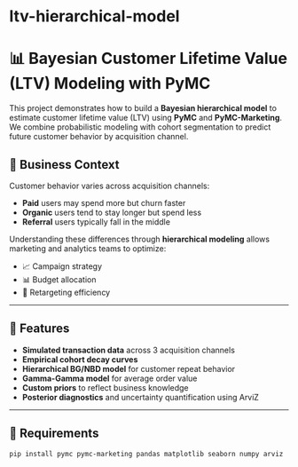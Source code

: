 # ltv-hierarchical-model

# 📊 Bayesian Customer Lifetime Value (LTV) Modeling with PyMC

This project demonstrates how to build a **Bayesian hierarchical model** to estimate customer lifetime value (LTV) using **PyMC** and **PyMC-Marketing**. We combine probabilistic modeling with cohort segmentation to predict future customer behavior by acquisition channel.

## 💼 Business Context

Customer behavior varies across acquisition channels:

- **Paid** users may spend more but churn faster  
- **Organic** users tend to stay longer but spend less  
- **Referral** users typically fall in the middle  

Understanding these differences through **hierarchical modeling** allows marketing and analytics teams to optimize:

- 📈 Campaign strategy
- 📊 Budget allocation
- 🎯 Retargeting efficiency

---

## 📘 Features

- **Simulated transaction data** across 3 acquisition channels
- **Empirical cohort decay curves**
- **Hierarchical BG/NBD model** for customer repeat behavior
- **Gamma-Gamma model** for average order value
- **Custom priors** to reflect business knowledge
- **Posterior diagnostics** and uncertainty quantification using ArviZ

---

## 🧪 Requirements

```bash
pip install pymc pymc-marketing pandas matplotlib seaborn numpy arviz
